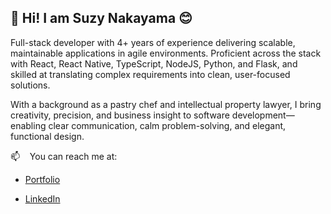 ## 👋 Hi! I am Suzy Nakayama 😊

Full-stack developer with 4+ years of experience delivering scalable, maintainable applications in agile environments. Proficient across the stack with React, React Native, TypeScript, NodeJS, Python, and Flask, and skilled at translating complex requirements into clean, user-focused solutions.

With a background as a pastry chef and intellectual property lawyer, I bring creativity, precision, and business insight to software development—enabling clear communication, calm problem-solving, and elegant, functional design.

📫 &nbsp;&nbsp; You can reach me at: 

  - [Portfolio](https://main.d9y18rva44lxm.amplifyapp.com)
  
  - [LinkedIn](https://www.linkedin.com/in/suzy-nakayama/)
